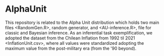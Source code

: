 # AlphaUnit

This repository is related to the Alpha Unit distribution which holds two main files <RandomGen.R>, random generator, and <AU-inference.R>, file for classic and Bayesian inference. As an inferential task exemplification, we adopted the dataset from the Chilean Inflation from 1992 til 2021 <InflationUnit.csv>, where all values were standardized adopting the maximum value from the post-military era (from the '90 beyond).
